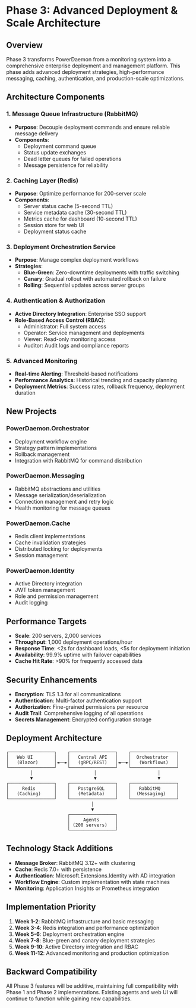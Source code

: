 # Phase 3: Advanced Deployment & Scale Architecture

## Overview

Phase 3 transforms PowerDaemon from a monitoring system into a comprehensive enterprise deployment and management platform. This phase adds advanced deployment strategies, high-performance messaging, caching, authentication, and production-scale optimizations.

## Architecture Components

### 1. Message Queue Infrastructure (RabbitMQ)
- **Purpose**: Decouple deployment commands and ensure reliable message delivery
- **Components**:
  - Deployment command queue
  - Status update exchanges
  - Dead letter queues for failed operations
  - Message persistence for reliability

### 2. Caching Layer (Redis)
- **Purpose**: Optimize performance for 200-server scale
- **Components**:
  - Server status cache (5-second TTL)
  - Service metadata cache (30-second TTL)
  - Metrics cache for dashboard (10-second TTL)
  - Session store for web UI
  - Deployment status cache

### 3. Deployment Orchestration Service
- **Purpose**: Manage complex deployment workflows
- **Strategies**:
  - **Blue-Green**: Zero-downtime deployments with traffic switching
  - **Canary**: Gradual rollout with automated rollback on failure
  - **Rolling**: Sequential updates across server groups

### 4. Authentication & Authorization
- **Active Directory Integration**: Enterprise SSO support
- **Role-Based Access Control (RBAC)**:
  - Administrator: Full system access
  - Operator: Service management and deployments
  - Viewer: Read-only monitoring access
  - Auditor: Audit logs and compliance reports

### 5. Advanced Monitoring
- **Real-time Alerting**: Threshold-based notifications
- **Performance Analytics**: Historical trending and capacity planning
- **Deployment Metrics**: Success rates, rollback frequency, deployment duration

## New Projects

### PowerDaemon.Orchestrator
- Deployment workflow engine
- Strategy pattern implementations
- Rollback management
- Integration with RabbitMQ for command distribution

### PowerDaemon.Messaging
- RabbitMQ abstractions and utilities
- Message serialization/deserialization
- Connection management and retry logic
- Health monitoring for message queues

### PowerDaemon.Cache
- Redis client implementations
- Cache invalidation strategies
- Distributed locking for deployments
- Session management

### PowerDaemon.Identity
- Active Directory integration
- JWT token management
- Role and permission management
- Audit logging

## Performance Targets

- **Scale**: 200 servers, 2,000 services
- **Throughput**: 1,000 deployment operations/hour
- **Response Time**: <2s for dashboard loads, <5s for deployment initiation
- **Availability**: 99.9% uptime with failover capabilities
- **Cache Hit Rate**: >90% for frequently accessed data

## Security Enhancements

- **Encryption**: TLS 1.3 for all communications
- **Authentication**: Multi-factor authentication support
- **Authorization**: Fine-grained permissions per resource
- **Audit Trail**: Comprehensive logging of all operations
- **Secrets Management**: Encrypted configuration storage

## Deployment Architecture

```
┌─────────────────┐    ┌─────────────────┐    ┌─────────────────┐
│   Web UI        │    │   Central API   │    │  Orchestrator   │
│   (Blazor)      │◄──►│   (gRPC/REST)   │◄──►│   (Workflows)   │
└─────────────────┘    └─────────────────┘    └─────────────────┘
         │                       │                       │
         ▼                       ▼                       ▼
┌─────────────────┐    ┌─────────────────┐    ┌─────────────────┐
│     Redis       │    │   PostgreSQL    │    │   RabbitMQ      │
│   (Caching)     │    │   (Metadata)    │    │  (Messaging)    │
└─────────────────┘    └─────────────────┘    └─────────────────┘
                                │
                                ▼
                       ┌─────────────────┐
                       │     Agents      │
                       │ (200 servers)   │
                       └─────────────────┘
```

## Technology Stack Additions

- **Message Broker**: RabbitMQ 3.12+ with clustering
- **Cache**: Redis 7.0+ with persistence
- **Authentication**: Microsoft.Extensions.Identity with AD integration
- **Workflow Engine**: Custom implementation with state machines
- **Monitoring**: Application Insights or Prometheus integration

## Implementation Priority

1. **Week 1-2**: RabbitMQ infrastructure and basic messaging
2. **Week 3-4**: Redis integration and performance optimization
3. **Week 5-6**: Deployment orchestration engine
4. **Week 7-8**: Blue-green and canary deployment strategies
5. **Week 9-10**: Active Directory integration and RBAC
6. **Week 11-12**: Advanced monitoring and production optimization

## Backward Compatibility

All Phase 3 features will be additive, maintaining full compatibility with Phase 1 and Phase 2 implementations. Existing agents and web UI will continue to function while gaining new capabilities.
